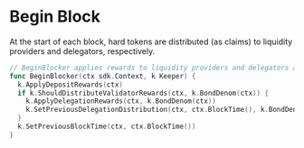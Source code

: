 <!--
order: 6
-->

# Begin Block

At the start of each block, hard tokens are distributed (as claims) to liquidity providers and delegators, respectively.

```go
// BeginBlocker applies rewards to liquidity providers and delegators according to params
func BeginBlocker(ctx sdk.Context, k Keeper) {
  k.ApplyDepositRewards(ctx)
  if k.ShouldDistributeValidatorRewards(ctx, k.BondDenom(ctx)) {
    k.ApplyDelegationRewards(ctx, k.BondDenom(ctx))
    k.SetPreviousDelegationDistribution(ctx, ctx.BlockTime(), k.BondDenom(ctx))
  }
  k.SetPreviousBlockTime(ctx, ctx.BlockTime())
}
```
